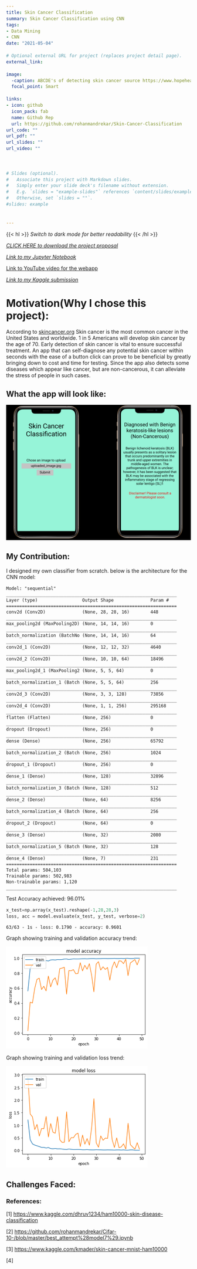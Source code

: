 ```yaml
---
title: Skin Cancer Classification
summary: Skin Cancer Classification using CNN
tags:
- Data Mining
- CNN
date: "2021-05-04"

# Optional external URL for project (replaces project detail page).
external_link:

image:
  -caption: ABCDE's of detecting skin cancer source https://www.hopehealthfnp.com/wp-content/uploads/2017/06/LSO-Skin-Cancer-Detection-Chart.png
  focal_point: Smart

links:
- icon: github
  icon_pack: fab
  name: Github Rep
  url: https://github.com/rohanmandrekar/Skin-Cancer-Classification
url_code: ""
url_pdf: ""
url_slides: ""
url_video: ""



# Slides (optional).
#   Associate this project with Markdown slides.
#   Simply enter your slide deck's filename without extension.
#   E.g. `slides = "example-slides"` references `content/slides/example-slides.md`.
#   Otherwise, set `slides = ""`.
#slides: example


---
```


{{< hl >}} _Switch to dark mode for better readability_ {{< /hl >}}

[*CLICK HERE to download the project proposal*](./ProjectProposalforSkinCancerClassification.pdf)

[_Link to my Jupyter Notebook_](https://github.com/rohanmandrekar/Skin-Cancer-Classification/blob/main/Skin_Cancer_Detection.ipynb)

[Link to YouTube video for the webapp](https://youtu.be/IWHKOQYbfP0)

[_Link to my Kaggle submission_](https://www.kaggle.com/rohanmandrekar/skin-cancer-classification-using-cnn-96-test-acc)

# Motivation(Why I chose this project):
According to [skincancer.org](https://www.skincancer.org/skin-cancer-information/skin-cancer-facts/) Skin cancer is the most common cancer in the United States and worldwide. 1 in 5 Americans will develop skin cancer by the age of 70. Early detection of skin cancer is vital to ensure successful treatment. An app that can self-diagnose any potential skin cancer within seconds with the ease of a button click can prove to be beneficial by greatly bringing down to cost and time for testing. Since the app also detects some diseases which appear like cancer, but are non-cancerous, it can alleviate the stress of people in such cases.

## What the app will look like:
![png](./app_demo.png) 

## My Contribution:
I designed my own classifier from scratch. below is the architecture for the CNN model:

    Model: "sequential"
    _________________________________________________________________
    Layer (type)                 Output Shape              Param #   
    =================================================================
    conv2d (Conv2D)              (None, 28, 28, 16)        448       
    _________________________________________________________________
    max_pooling2d (MaxPooling2D) (None, 14, 14, 16)        0         
    _________________________________________________________________
    batch_normalization (BatchNo (None, 14, 14, 16)        64        
    _________________________________________________________________
    conv2d_1 (Conv2D)            (None, 12, 12, 32)        4640      
    _________________________________________________________________
    conv2d_2 (Conv2D)            (None, 10, 10, 64)        18496     
    _________________________________________________________________
    max_pooling2d_1 (MaxPooling2 (None, 5, 5, 64)          0         
    _________________________________________________________________
    batch_normalization_1 (Batch (None, 5, 5, 64)          256       
    _________________________________________________________________
    conv2d_3 (Conv2D)            (None, 3, 3, 128)         73856     
    _________________________________________________________________
    conv2d_4 (Conv2D)            (None, 1, 1, 256)         295168    
    _________________________________________________________________
    flatten (Flatten)            (None, 256)               0         
    _________________________________________________________________
    dropout (Dropout)            (None, 256)               0         
    _________________________________________________________________
    dense (Dense)                (None, 256)               65792     
    _________________________________________________________________
    batch_normalization_2 (Batch (None, 256)               1024      
    _________________________________________________________________
    dropout_1 (Dropout)          (None, 256)               0         
    _________________________________________________________________
    dense_1 (Dense)              (None, 128)               32896     
    _________________________________________________________________
    batch_normalization_3 (Batch (None, 128)               512       
    _________________________________________________________________
    dense_2 (Dense)              (None, 64)                8256      
    _________________________________________________________________
    batch_normalization_4 (Batch (None, 64)                256       
    _________________________________________________________________
    dropout_2 (Dropout)          (None, 64)                0         
    _________________________________________________________________
    dense_3 (Dense)              (None, 32)                2080      
    _________________________________________________________________
    batch_normalization_5 (Batch (None, 32)                128       
    _________________________________________________________________
    dense_4 (Dense)              (None, 7)                 231       
    =================================================================
    Total params: 504,103
    Trainable params: 502,983
    Non-trainable params: 1,120
    _________________________________________________________________
    

Test Accuracy achieved: 96.01%

```python
x_test=np.array(x_test).reshape(-1,28,28,3)
loss, acc = model.evaluate(x_test, y_test, verbose=2)
```

    63/63 - 1s - loss: 0.1790 - accuracy: 0.9601
    

Graph showing training and validation accuracy trend:

![png](./Skin_Cancer_Detection_20_0.png)

Graph showing training and validation loss trend:

![png](./Skin_Cancer_Detection_21_0.png)

## Challenges Faced:


### References:

[1] https://www.kaggle.com/dhruv1234/ham10000-skin-disease-classification

[2] https://github.com/rohanmandrekar/Cifar-10-/blob/master/best_attempt%28model7%29.ipynb

[3] https://www.kaggle.com/kmader/skin-cancer-mnist-ham10000

[4]


